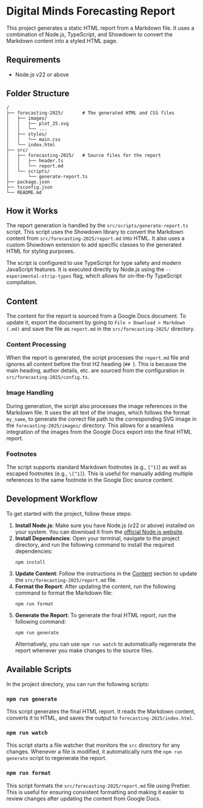 # Digital Minds Forecasting Report

This project generates a static HTML report from a Markdown file. It uses a combination of Node.js, TypeScript, and Showdown to convert the Markdown content into a styled HTML page.

## Requirements

- Node.js v22 or above

## Folder Structure

```
/
├── forecasting-2025/       # The generated HTML and CSS files
│   ├── images/
│   │   ├── plot_25.svg
│   │   └── ...
│   ├── styles/
│   │   └── main.css
│   └── index.html
├── src/
│   ├── forecasting-2025/   # Source files for the report
│   │   ├── header.ts
│   │   └── report.md
│   └── scripts/
│       └── generate-report.ts
├── package.json
├── tsconfig.json
└── README.md
```

## How it Works

The report generation is handled by the `src/scripts/generate-report.ts` script. This script uses the Showdown library to convert the Markdown content from `src/forecasting-2025/report.md` into HTML. It also uses a custom Showdown extension to add specific classes to the generated HTML for styling purposes.

The script is configured to use TypeScript for type safety and modern JavaScript features. It is executed directly by Node.js using the `--experimental-strip-types` flag, which allows for on-the-fly TypeScript compilation.

## Content

The content for the report is sourced from a Google Docs document. To update it, export the document by going to `File > Download > Markdown (.md)` and save the file as `report.md` in the `src/forecasting-2025/` directory.

### Content Processing

When the report is generated, the script processes the `report.md` file and ignores all content before the first H2 heading (`## `). This is because the main heading, author details, etc. are sourced from the configuration in `src/forecasting-2025/config.ts`.

### Image Handling

During generation, the script also processes the image references in the Markdown file. It uses the alt text of the images, which follows the format `my_name`, to generate the correct file path to the corresponding SVG image in the `forecasting-2025/images/` directory. This allows for a seamless integration of the images from the Google Docs export into the final HTML report.

### Footnotes

The script supports standard Markdown footnotes (e.g., `[^1]`) as well as escaped footnotes (e.g., `\[^1]`). This is useful for manually adding multiple references to the same footnote in the Google Doc source content.

## Development Workflow

To get started with the project, follow these steps:

1.  **Install Node.js**: Make sure you have Node.js (v22 or above) installed on your system. You can download it from the [official Node.js website](https://nodejs.org/).
2.  **Install Dependencies**: Open your terminal, navigate to the project directory, and run the following command to install the required dependencies:
    ```
    npm install
    ```
3.  **Update Content**: Follow the instructions in the [Content](#content) section to update the `src/forecasting-2025/report.md` file.
4.  **Format the Report**: After updating the content, run the following command to format the Markdown file:
    ```
    npm run format
    ```
5.  **Generate the Report**: To generate the final HTML report, run the following command:
    ```
    npm run generate
    ```
    Alternatively, you can use `npm run watch` to automatically regenerate the report whenever you make changes to the source files.

## Available Scripts

In the project directory, you can run the following scripts:

### `npm run generate`

This script generates the final HTML report. It reads the Markdown content, converts it to HTML, and saves the output to `forecasting-2025/index.html`.

### `npm run watch`

This script starts a file watcher that monitors the `src` directory for any changes. Whenever a file is modified, it automatically runs the `npm run generate` script to regenerate the report.

### `npm run format`

This script formats the `src/forecasting-2025/report.md` file using Prettier. This is useful for ensuring consistent formatting and making it easier to review changes after updating the content from Google Docs.
